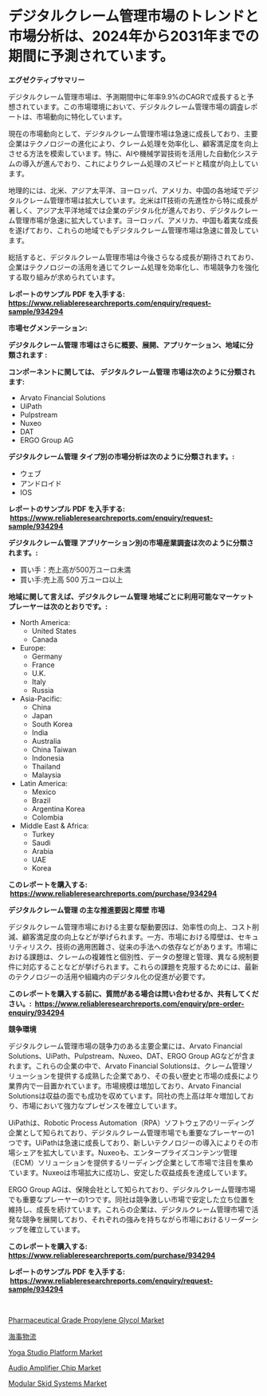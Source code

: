 <p><h1>デジタルクレーム管理市場のトレンドと市場分析は、2024年から2031年までの期間に予測されています。</h1></p><p><strong>エグゼクティブサマリー</strong></p>
<p><p>デジタルクレーム管理市場は、予測期間中に年率9.9%のCAGRで成長すると予想されています。この市場環境において、デジタルクレーム管理市場の調査レポートは、市場動向に特化しています。</p><p>現在の市場動向として、デジタルクレーム管理市場は急速に成長しており、主要企業はテクノロジーの進化により、クレーム処理を効率化し、顧客満足度を向上させる方法を模索しています。特に、AIや機械学習技術を活用した自動化システムの導入が進んでおり、これによりクレーム処理のスピードと精度が向上しています。</p><p>地理的には、北米、アジア太平洋、ヨーロッパ、アメリカ、中国の各地域でデジタルクレーム管理市場は拡大しています。北米はIT技術の先進性から特に成長が著しく、アジア太平洋地域では企業のデジタル化が進んでおり、デジタルクレーム管理市場が急速に拡大しています。ヨーロッパ、アメリカ、中国も着実な成長を遂げており、これらの地域でもデジタルクレーム管理市場は急速に普及しています。</p><p>総括すると、デジタルクレーム管理市場は今後さらなる成長が期待されており、企業はテクノロジーの活用を通じてクレーム処理を効率化し、市場競争力を強化する取り組みが求められています。</p></p>
<p><strong>レポートのサンプル PDF を入手する: <a href="https://www.reliableresearchreports.com/enquiry/request-sample/934294">https://www.reliableresearchreports.com/enquiry/request-sample/934294</a></strong></p>
<p><strong>市場セグメンテーション:</strong></p>
<p><strong> デジタルクレーム管理 市場はさらに概要、展開、アプリケーション、地域に分類されます :</strong></p>
<p><strong>コンポーネントに関しては、 デジタルクレーム管理 市場は次のように分類されます: &nbsp;</strong></p>
<p><ul><li>Arvato Financial Solutions</li><li>UiPath</li><li>Pulpstream</li><li>Nuxeo</li><li>DAT</li><li>ERGO Group AG</li></ul></p>
<p><strong> デジタルクレーム管理 タイプ別の市場分析は次のように分類されます。:</strong></p>
<p><ul><li>ウェブ</li><li>アンドロイド</li><li>IOS</li></ul></p>
<p><strong>レポートのサンプル PDF を入手する: &nbsp;<a href="https://www.reliableresearchreports.com/enquiry/request-sample/934294">https://www.reliableresearchreports.com/enquiry/request-sample/934294</a></strong></p>
<p><strong> デジタルクレーム管理 アプリケーション別の市場産業調査は次のように分類されます。:</strong></p>
<p><ul><li>買い手：売上高が500万ユーロ未満</li><li>買い手:売上高 500 万ユーロ以上</li></ul></p>
<p><strong>地域に関して言えば、デジタルクレーム管理 地域ごとに利用可能なマーケットプレーヤーは次のとおりです。:</strong></p>
<p><ul>
    <li>
        North America:
        <ul>
            <li>United States</li>
            <li>Canada</li>
        </ul>
    </li>
    <li>
        Europe:
        <ul>
            <li>Germany</li>
            <li>France</li>
            <li>U.K.</li>
            <li>Italy</li>
            <li>Russia</li>
        </ul>
    </li>
    <li>
        Asia-Pacific:
        <ul>
            <li>China</li>
            <li>Japan</li>
            <li>South Korea</li>
            <li>India</li>
            <li>Australia</li>
            <li>China Taiwan</li>
            <li>Indonesia</li>
            <li>Thailand</li>
            <li>Malaysia</li>
        </ul>
    </li>
    <li>
        Latin America:
        <ul>
            <li>Mexico</li>
            <li>Brazil</li>
            <li>Argentina Korea</li>
            <li>Colombia</li>
        </ul>
    </li>
    <li>
        Middle East & Africa:
        <ul>
            <li>Turkey</li>
            <li>Saudi</li>
            <li>Arabia</li>
            <li>UAE</li>
            <li>Korea</li>
        </ul>
    </li>
    </ul></p>
<p><strong>このレポートを購入する: &nbsp;<a href="https://www.reliableresearchreports.com/purchase/934294">https://www.reliableresearchreports.com/purchase/934294</a></strong></p>
<p><strong>デジタルクレーム管理 の主な推進要因と障壁 市場</strong></p>
<p><p>デジタルクレーム管理市場における主要な駆動要因は、効率性の向上、コスト削減、顧客満足度の向上などが挙げられます。一方、市場における障壁は、セキュリティリスク、技術の適用困難さ、従来の手法への依存などがあります。市場における課題は、クレームの複雑性と個別性、データの整理と管理、異なる規制要件に対応することなどが挙げられます。これらの課題を克服するためには、最新のテクノロジーの活用や組織内のデジタル化の促進が必要です。</p></p>
<p><strong>このレポートを購入する前に、質問がある場合は問い合わせるか、共有してください。:&nbsp; <a href="https://www.reliableresearchreports.com/enquiry/pre-order-enquiry/934294">https://www.reliableresearchreports.com/enquiry/pre-order-enquiry/934294</a></strong></p>
<p><strong>競争環境</strong></p>
<p><p>デジタルクレーム管理市場の競争力のある主要企業には、Arvato Financial Solutions、UiPath、Pulpstream、Nuxeo、DAT、ERGO Group AGなどが含まれます。これらの企業の中で、Arvato Financial Solutionsは、クレーム管理ソリューションを提供する成熟した企業であり、その長い歴史と市場の成長により業界内で一目置かれています。市場規模は増加しており、Arvato Financial Solutionsは収益の面でも成功を収めています。同社の売上高は年々増加しており、市場において強力なプレゼンスを確立しています。</p><p>UiPathは、Robotic Process Automation（RPA）ソフトウェアのリーディング企業として知られており、デジタルクレーム管理市場でも重要なプレーヤーの1つです。UiPathは急速に成長しており、新しいテクノロジーの導入によりその市場シェアを拡大しています。Nuxeoも、エンタープライズコンテンツ管理（ECM）ソリューションを提供するリーディング企業として市場で注目を集めています。Nuxeoは市場拡大に成功し、安定した収益成長を達成しています。</p><p>ERGO Group AGは、保険会社として知られており、デジタルクレーム管理市場でも重要なプレーヤーの1つです。同社は競争激しい市場で安定した立ち位置を維持し、成長を続けています。これらの企業は、デジタルクレーム管理市場で活発な競争を展開しており、それぞれの強みを持ちながら市場におけるリーダーシップを確立しています。</p></p>
<p><strong>このレポートを購入する: &nbsp; <a href="https://www.reliableresearchreports.com/purchase/934294">https://www.reliableresearchreports.com/purchase/934294</a></strong></p>
<p><strong>レポートのサンプル PDF を入手する: &nbsp;<a href="https://www.reliableresearchreports.com/enquiry/request-sample/934294">https://www.reliableresearchreports.com/enquiry/request-sample/934294</a></strong><strong></strong></p>
<p>&nbsp;</p>
<p><p><a href="https://florentine-yuzu-f42.notion.site/Pharmaceutical-Grade-Propylene-Glycol-Market-Furnish-Information-about-Market-Size-Market-Share-Ma-f4fdb9e14f8c48b7bda13f3446677cb9">Pharmaceutical Grade Propylene Glycol Market</a></p><p><a href="https://github.com/mreklxf44233/Market-Research-Report-List-1/blob/main/8639491184423.md">海事物流</a></p><p><a href="https://issuu.com/reportprime-2/docs/yoga-studio-platform-market-size-2030.pptx">Yoga Studio Platform Market</a></p><p><a href="https://view.publitas.com/reportprime-1/audio-amplifier-chip-market-dynamics-2024-2031-also-about-its-market-trends-projections-and-opportunities/">Audio Amplifier Chip Market</a></p><p><a href="https://fuschia-pecorino-a6d.notion.site/Modular-Skid-Systems-Market-Challenges-Opportunities-and-Growth-Drivers-and-Major-Market-Players--64d1174e1fd5426388ed379e66062861">Modular Skid Systems Market</a></p></p>